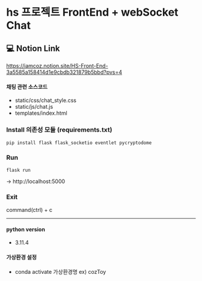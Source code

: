 # hs 프로젝트 FrontEnd + webSocket Chat  

## 💻 Notion Link
https://iamcoz.notion.site/HS-Front-End-3a5585a158414d1e9cbdb321879b5bbd?pvs=4


#### 채팅 관련 소스코드
* static/css/chat_style.css
* static/js/chat.js
* templates/index.html


### Install 의존성 모듈 (requirements.txt)
```
pip install flask flask_socketio eventlet pycryptodome
```

### Run
```
flask run
```
-> http://localhost:5000

### Exit
command(ctrl) + c

---
#### python version
* 3.11.4
#### 가상환경 설정
* conda activate 가상환경명
  ex) cozToy
